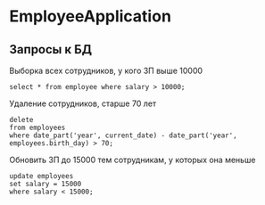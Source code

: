 # EmployeeApplication

## Запросы к БД
Выборка всех сотрудников, у кого ЗП выше 10000
```
select * from employee where salary > 10000;
```

Удаление сотрудников, старше 70 лет
```
delete
from employees
where date_part('year', current_date) - date_part('year', employees.birth_day) > 70;
```

Обновить ЗП до 15000 тем сотрудникам, у которых она меньше
```
update employees
set salary = 15000
where salary < 15000;
```
